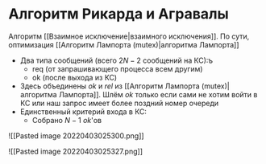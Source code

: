 # Алгоритм Рикарда и Агравалы

Алгоритм [[Взаимное исключение|взаимного исключения]]. По сути, оптимизация [[Алгоритм Лампорта (mutex)|алгоритма Лампорта]]

* Два типа сообщений (всего $2N - 2$ сообщений на КС):ъ
	* req (от запрашивающего процесса всем другим)
	* ok (после выхода из КС)
* Здесь объединены _ok_ и _rel_ из [[Алгоритм Лампорта (mutex)|алгоритма Лампорта]].  Шлём _ok_ только если сами не хотим войти в КС или наш запрос имеет более поздний номер очереди
* Единственный критерий входа в КС:
	* Собрано $N - 1$ _ok_'ов

![[Pasted image 20220403025300.png]]

![[Pasted image 20220403025327.png]]
